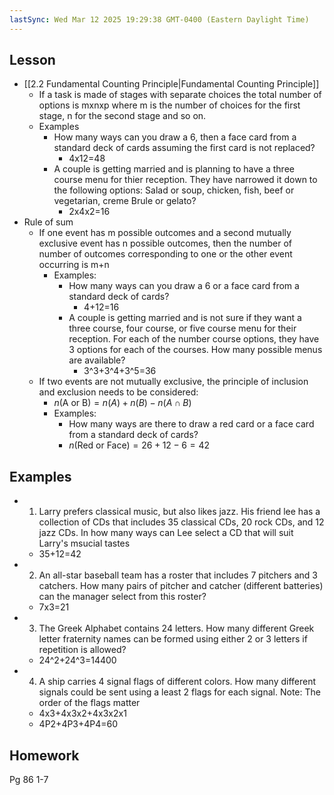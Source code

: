 ```yaml
---
lastSync: Wed Mar 12 2025 19:29:38 GMT-0400 (Eastern Daylight Time)
---
```

## Lesson
- [[2.2 Fundamental Counting Principle|Fundamental Counting Principle]]
	- If a task is made of stages with separate choices the total number of options is mxnxp where m is the number of choices for the first stage, n for the second stage and so on.
	- Examples
		- How many ways can you draw a 6, then a face card from a standard deck of cards assuming the first card is not replaced?
			- 4x12=48
		- A couple is getting married and is planning to have a three course menu for thier reception. They have narrowed it down to the following options: Salad or soup, chicken, fish, beef or vegetarian, creme Brule or gelato?
			- 2x4x2=16
- Rule of sum
	- If one event has m possible outcomes and a second mutually exclusive event has n possible outcomes, then the number of number of outcomes corresponding to one or the other event occurring is m+n
		- Examples:
			- How many ways can you draw a 6 or a face card from a standard deck of cards?
				- 4+12=16
			- A couple is getting married and is not sure if they want a three course, four course, or five course menu for their reception. For each of the number course options, they have 3 options for each of the courses. How many possible menus are available? 
				- 3^3+3^4+3^5=36
	- If two events are not mutually exclusive, the principle of inclusion and exclusion needs to be considered:
		- $n(\text{A or B})=n(A)+n(B)-n(A \cap B)$
		- Examples:
			- How many ways are there to draw a red card or a face card from a standard deck of cards?
			- $n(\text{Red or Face})=26+12-6=42$
## Examples
- 1. Larry prefers classical music, but also likes jazz. His friend lee has a collection of CDs that includes 35 classical CDs, 20 rock CDs, and 12 jazz CDs. In how many ways can Lee select a CD that will suit Larry's msucial tastes
	- 35+12=42
- 2. An all-star baseball team has a roster that includes 7 pitchers and 3 catchers. How many pairs of pitcher and catcher (different batteries) can the manager select from this roster? 
	- 7x3=21
- 3. The Greek Alphabet contains 24 letters. How many different Greek letter fraternity names can be formed using either 2 or 3 letters if repetition is allowed?
	- 24^2+24^3=14400
- 4. A ship carries 4 signal flags of different colors. How many different signals could be sent using a least 2 flags for each signal. Note:  The order of the flags matter
	- 4x3+4x3x2+4x3x2x1
	- 4P2+4P3+4P4=60
## Homework
Pg 86 1-7